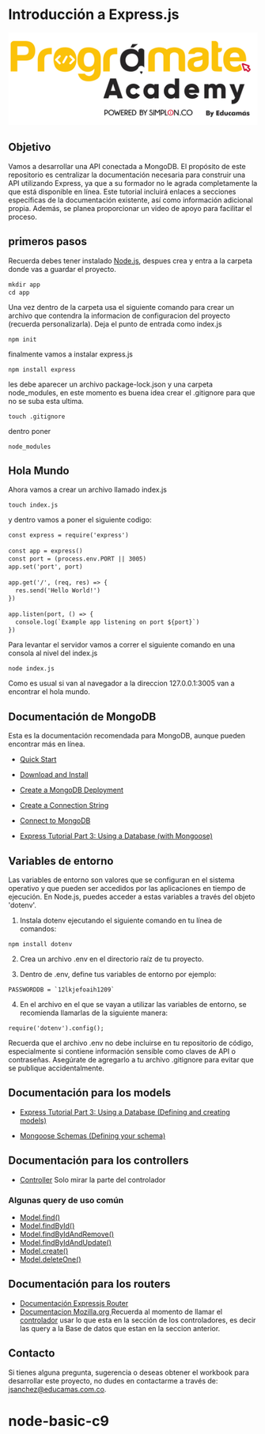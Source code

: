 # Introducción a Express.js

<img src="img/programate-academy.png" alt="Logo Programate">

## Objetivo

Vamos a desarrollar una API conectada a MongoDB. El propósito de este repositorio es centralizar la documentación necesaria para construir una API utilizando Express, ya que a su formador no le agrada completamente la que está disponible en línea. Este tutorial incluirá enlaces a secciones específicas de la documentación existente, así como información adicional propia. Además, se planea proporcionar un video de apoyo para facilitar el proceso.

## primeros pasos
Recuerda debes tener instalado [Node.js](https://nodejs.org/en/download), despues crea y entra a la carpeta donde vas a guardar el proyecto. 
```
mkdir app
cd app
```
Una vez dentro de la carpeta usa el siguiente comando para crear un archivo que contendra la informacion de configuracion del proyecto (recuerda personalizarla). Deja el punto de entrada como index.js
```
npm init
```

finalmente vamos a instalar express.js

```
npm install express
```
les debe aparecer un archivo package-lock.json y una carpeta node_modules, en este momento es buena idea crear el .gitignore para que no se suba esta ultima.
```
touch .gitignore
```
dentro poner
```
node_modules
```

## Hola Mundo
Ahora vamos a crear un archivo llamado index.js
```
touch index.js
```
y dentro vamos a poner el siguiente codigo:
```
const express = require('express')

const app = express()
const port = (process.env.PORT || 3005)
app.set('port', port)

app.get('/', (req, res) => {
  res.send('Hello World!')
})

app.listen(port, () => {
  console.log(`Example app listening on port ${port}`)
})
```

Para levantar el servidor vamos a correr el siguiente comando en una consola al nivel del index.js
```
node index.js
```
Como es usual si van al navegador a la direccion 127.0.0.1:3005 van a encontrar el hola mundo.


## Documentación de MongoDB

Esta es la documentación recomendada para MongoDB, aunque pueden encontrar más en línea.

* [Quick Start](https://www.mongodb.com/docs/drivers/node/current/quick-start/#quick-start) 
* [Download and Install](https://www.mongodb.com/docs/drivers/node/current/quick-start/download-and-install/)

* [Create a MongoDB Deployment](https://www.mongodb.com/docs/drivers/node/current/quick-start/create-a-deployment/)

* [Create a Connection String](https://www.mongodb.com/docs/drivers/node/current/quick-start/create-a-connection-string/#create-a-connection-string)
* [Connect to MongoDB](https://www.mongodb.com/docs/drivers/node/current/quick-start/connect-to-mongodb/)

* [Express Tutorial Part 3: Using a Database (with Mongoose)](https://developer.mozilla.org/en-US/docs/Learn/Server-side/Express_Nodejs/mongoose#setting_up_the_mongodb_database)

## Variables de entorno

Las variables de entorno son valores que se configuran en el sistema operativo y que pueden ser accedidos por las aplicaciones en tiempo de ejecución. En Node.js, puedes acceder a estas variables a través del objeto 'dotenv'.

1. Instala dotenv ejecutando el siguiente comando en tu línea de comandos:
```
npm install dotenv
```
2. Crea un archivo .env en el directorio raíz de tu proyecto.

3. Dentro de .env, define tus variables de entorno por ejemplo:

```
PASSWORDDB = `12lkjefoaih1209`
```
4. En el archivo en el que se vayan a utilizar las variables de entorno, se recomienda llamarlas de la siguiente manera:
```
require('dotenv').config();
```
Recuerda que el archivo .env no debe incluirse en tu repositorio de código, especialmente si contiene información sensible como claves de API o contraseñas. Asegúrate de agregarlo a tu archivo .gitignore para evitar que se publique accidentalmente.

## Documentación para los models

* [Express Tutorial Part 3: Using a Database (Defining and creating models)](https://developer.mozilla.org/en-US/docs/Learn/Server-side/Express_Nodejs/mongoose#defining_and_creating_models)

* [Mongoose Schemas (Defining your schema)](https://mongoosejs.com/docs/guide.html#definition)

## Documentación para los controllers

* [Controller](https://developer.mozilla.org/en-US/docs/Learn/Server-side/Express_Nodejs/Displaying_data/Book_list_page#controller) Solo mirar la parte del controlador
### Algunas query de uso común 
* [Model.find()](https://mongoosejs.com/docs/api/model.html#Model.find())
* [Model.findById()](https://mongoosejs.com/docs/api/model.html#Model.findById())
* [Model.findByIdAndRemove()](https://mongoosejs.com/docs/api/model.html#Model.findByIdAndRemove())
* [Model.findByIdAndUpdate()](https://mongoosejs.com/docs/api/model.html#Model.findByIdAndUpdate())
* [Model.create()](https://mongoosejs.com/docs/api/model.html#Model.create())
* [Model.deleteOne()](https://mongoosejs.com/docs/api/model.html#Model.deleteOne())

## Documentación para los routers

* [Documentación Expressjs Router](https://expressjs.com/en/api.html#router)
* [Documentacion Mozilla.org ](https://developer.mozilla.org/en-US/docs/Learn/Server-side/Express_Nodejs/routes#routes_primer) Recuerda al momento de llamar el [controlador](https://developer.mozilla.org/en-US/docs/Learn/Server-side/Express_Nodejs/routes#author_controller) usar lo que esta en la sección de los controladores, es decir las query a la Base de datos que estan en la seccion anterior.

## Contacto

Si tienes alguna pregunta, sugerencia o deseas obtener el workbook para desarrollar este proyecto, no dudes en contactarme a través de: [jsanchez@educamas.com.co](jsanchez@educamas.com.co).

# node-basic-c9
